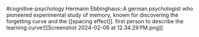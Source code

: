 #cognitive-psychology 
Hermann Ebbinghaus::A german psychologist who pioneered experimental study of memory, known for discovering the forgetting curve and the [[spacing effect]]. first person to describe the learning curve![[Screenshot 2024-02-06 at 12.34.29 PM.png]]
<!--SR:!2024-04-10,1,170-->